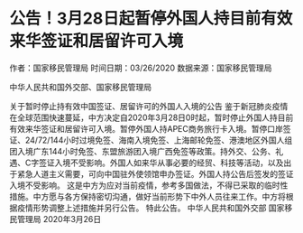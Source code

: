 # 公告！3月28日起暂停外国人持目前有效来华签证和居留许可入境
作者：国家移民管理局
时间日期：03/26/2020
数据来源：国家移民管理局

中华人民共和国外交部、国家移民管理局

关于暂时停止持有效中国签证、居留许可的外国人入境的公告
鉴于新冠肺炎疫情在全球范围快速蔓延，中方决定自2020年3月28日0时起，暂时停止外国人持目前有效来华签证和居留许可入境。暂停外国人持APEC商务旅行卡入境。暂停口岸签证、24/72/144小时过境免签、海南入境免签、上海邮轮免签、港澳地区外国人组团入境广东144小时免签、东盟旅游团入境广西免签等政策。持外交、公务、礼遇、C字签证入境不受影响。外国人如来华从事必要的经贸、科技等活动，以及出于紧急人道主义需要，可向中国驻外使领馆申办签证。外国人持公告后签发的签证入境不受影响。
这是中方为应对当前疫情，参考多国做法，不得已采取的临时性措施。中方愿与各方保持密切沟通，做好当前形势下中外人员往来工作。中方将根据疫情形势调整上述措施并另行公告。
特此公告。
中华人民共和国外交部
国家移民管理局
2020年3月26日
